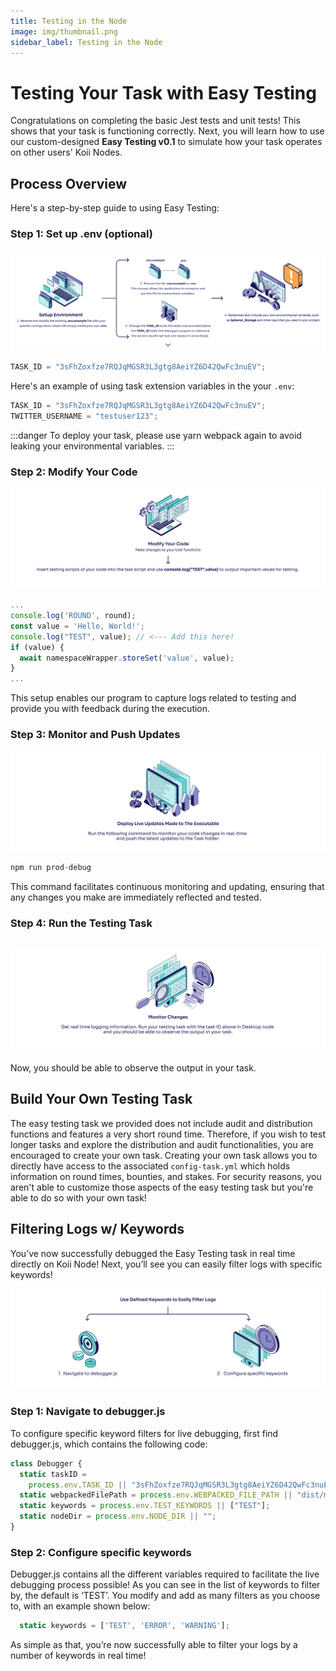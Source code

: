 ```yaml
---
title: Testing in the Node
image: img/thumbnail.png
sidebar_label: Testing in the Node
---
```


# **Testing Your Task with Easy Testing**

Congratulations on completing the basic Jest tests and unit tests! This shows that your task is functioning correctly. Next, you will learn how to use our custom-designed **Easy Testing v0.1** to simulate how your task operates on other users' Koii Nodes.

## **Process Overview**

Here's a step-by-step guide to using Easy Testing:

### Step 1: Set up .env (optional)

![Easy Testing Step 1](./img/easy_testing1.png)

```jsx
TASK_ID = "3sFhZoxfze7RQJqMGSR3L3gtg8AeiYZ6D42QwFc3nuEV";
```

Here's an example of using task extension variables in the your `.env`:

```jsx
TASK_ID = "3sFhZoxfze7RQJqMGSR3L3gtg8AeiYZ6D42QwFc3nuEV";
TWITTER_USERNAME = "testuser123";
```

:::danger
To deploy your task, please use yarn webpack again to avoid leaking your environmental variables.
:::

### **Step 2: Modify Your Code**

![Easy Testing Step 2](./img//easy_testing2.png)

```jsx
...
console.log('ROUND', round);
const value = 'Hello, World!';
console.log("TEST", value); // <--- Add this here!
if (value) {
  await namespaceWrapper.storeSet('value', value);
}
...
```

This setup enables our program to capture logs related to testing and provide you with feedback during the execution.

### **Step 3: Monitor and Push Updates**

![Easy Testing Step 3](./img/easy_testing3.png)

```jsx
npm run prod-debug
```

This command facilitates continuous monitoring and updating, ensuring that any changes you make are immediately reflected and tested.

### **Step 4: Run the Testing Task**

## ![Easy Testing Step 4](./img/easy_testing4.png)

Now, you should be able to observe the output in your task.

## Build Your Own Testing Task

The easy testing task we provided does not include audit and distribution functions and features a very short round time. Therefore, if you wish to test longer tasks and explore the distribution and audit functionalities, you are encouraged to create your own task. Creating your own task allows you to directly have access to the associated `config-task.yml` which holds information on round times, bounties, and stakes. For security reasons, you aren't able to customize those aspects of the easy testing task but you're able to do so with your own task!

## Filtering Logs w/ Keywords

You’ve now successfully debugged the Easy Testing task in real time directly on Koii Node! Next, you’ll see you can easily filter logs with specific keywords!

![Easy Testing Step 5](./img/easy_testing5.png)

### **Step 1: Navigate to debugger.js**

To configure specific keyword filters for live debugging, first find debugger.js, which contains the following code:

```jsx
class Debugger {
  static taskID =
    process.env.TASK_ID || "3sFhZoxfze7RQJqMGSR3L3gtg8AeiYZ6D42QwFc3nuEV";
  static webpackedFilePath = process.env.WEBPACKED_FILE_PATH || "dist/main.js";
  static keywords = process.env.TEST_KEYWORDS || ["TEST"];
  static nodeDir = process.env.NODE_DIR || "";
}
```

### Step 2: Configure specific keywords

Debugger.js contains all the different variables required to facilitate the live debugging process possible! As you can see in the list of keywords to filter by, the default is ‘TEST’. You modify and add as many filters as you choose to, with an example shown below:

```jsx
  static keywords = ['TEST', 'ERROR', 'WARNING'];
```

As simple as that, you’re now successfully able to filter your logs by a number of keywords in real time!
